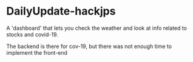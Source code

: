 # DailyUpdate-hackjps
A 'dashboard' that lets you check the weather and look at info related to stocks and covid-19.

The backend is there for cov-19, but there was not enough time to implement the front-end
